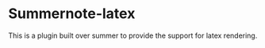 Summernote-latex
================

This is a plugin built over summer to provide the support for latex rendering.
